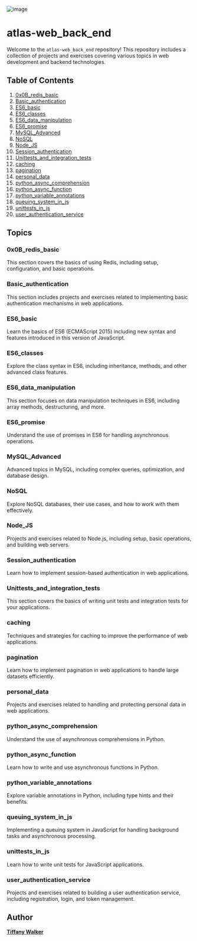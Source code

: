 ![image](https://github.com/tiffanywalker22/atlas-web-development/assets/121834519/58568b60-8af3-44d7-ba0f-5dcf480becfe)

# atlas-web_back_end

Welcome to the `atlas-web_back_end` repository! This repository includes a collection of projects and exercises covering various topics in web development and backend technologies.

## Table of Contents

1. [0x0B_redis_basic](#0x0b_redis_basic)
2. [Basic_authentication](#basic_authentication)
3. [ES6_basic](#es6_basic)
4. [ES6_classes](#es6_classes)
5. [ES6_data_manipulation](#es6_data_manipulation)
6. [ES6_promise](#es6_promise)
7. [MySQL_Advanced](#mysql_advanced)
8. [NoSQL](#nosql)
9. [Node_JS](#node_js)
10. [Session_authentication](#session_authentication)
11. [Unittests_and_integration_tests](#unittests_and_integration_tests)
12. [caching](#caching)
13. [pagination](#pagination)
14. [personal_data](#personal_data)
15. [python_async_comprehension](#python_async_comprehension)
16. [python_async_function](#python_async_function)
17. [python_variable_annotations](#python_variable_annotations)
18. [queuing_system_in_js](#queuing_system_in_js)
19. [unittests_in_js](#unittests_in_js)
20. [user_authentication_service](#user_authentication_service)

## Topics

### 0x0B_redis_basic
This section covers the basics of using Redis, including setup, configuration, and basic operations.

### Basic_authentication
This section includes projects and exercises related to implementing basic authentication mechanisms in web applications.

### ES6_basic
Learn the basics of ES6 (ECMAScript 2015) including new syntax and features introduced in this version of JavaScript.

### ES6_classes
Explore the class syntax in ES6, including inheritance, methods, and other advanced class features.

### ES6_data_manipulation
This section focuses on data manipulation techniques in ES6, including array methods, destructuring, and more.

### ES6_promise
Understand the use of promises in ES6 for handling asynchronous operations.

### MySQL_Advanced
Advanced topics in MySQL, including complex queries, optimization, and database design.

### NoSQL
Explore NoSQL databases, their use cases, and how to work with them effectively.

### Node_JS
Projects and exercises related to Node.js, including setup, basic operations, and building web servers.

### Session_authentication
Learn how to implement session-based authentication in web applications.

### Unittests_and_integration_tests
This section covers the basics of writing unit tests and integration tests for your applications.

### caching
Techniques and strategies for caching to improve the performance of web applications.

### pagination
Learn how to implement pagination in web applications to handle large datasets efficiently.

### personal_data
Projects and exercises related to handling and protecting personal data in web applications.

### python_async_comprehension
Understand the use of asynchronous comprehensions in Python.

### python_async_function
Learn how to write and use asynchronous functions in Python.

### python_variable_annotations
Explore variable annotations in Python, including type hints and their benefits.

### queuing_system_in_js
Implementing a queuing system in JavaScript for handling background tasks and asynchronous processing.

### unittests_in_js
Learn how to write unit tests for JavaScript applications.

### user_authentication_service
Projects and exercises related to building a user authentication service, including registration, login, and token management.

## Author
**<a href="https://github.com/tiffanywalker22">Tiffany Walker</a>**
